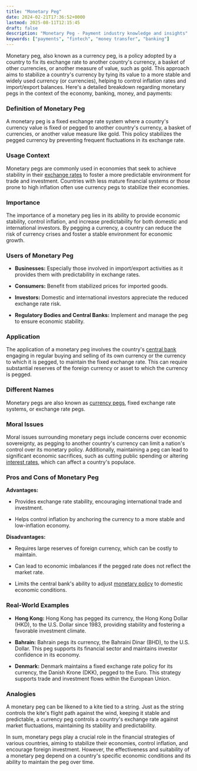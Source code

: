 ```yaml
---
title: "Monetary Peg"
date: 2024-02-21T17:36:52+0000
lastmod: 2025-08-11T12:15:45
draft: false
description: "Monetary Peg - Payment industry knowledge and insights"
keywords: ["payments", "fintech", "money transfer", "banking"]
---
```


Monetary peg, also known as a currency peg, is a policy adopted by a country to fix its exchange rate to another country's currency, a basket of other currencies, or another measure of value, such as gold. This approach aims to stabilize a country's currency by tying its value to a more stable and widely used currency (or currencies), helping to control inflation rates and import/export balances. Here's a detailed breakdown regarding monetary pegs in the context of the economy, banking, money, and payments:

### Definition of Monetary Peg

A monetary peg is a fixed exchange rate system where a country's currency value is fixed or pegged to another country's currency, a basket of currencies, or another value measure like gold. This policy stabilizes the pegged currency by preventing frequent fluctuations in its exchange rate.

### Usage Context

Monetary pegs are commonly used in economies that seek to achieve stability in their [exchange rates](https://faisalkhanllc.xyz/resources/payments-wiki/e/exchange-rate/) to foster a more predictable environment for trade and investment. Countries with less mature financial systems or those prone to high inflation often use currency pegs to stabilize their economies.

### Importance

The importance of a monetary peg lies in its ability to provide economic stability, control inflation, and increase predictability for both domestic and international investors. By pegging a currency, a country can reduce the risk of currency crises and foster a stable environment for economic growth.

### Users of Monetary Peg

- **Businesses:** Especially those involved in import/export activities as it provides them with predictability in exchange rates.

- **Consumers:** Benefit from stabilized prices for imported goods.

- **Investors:** Domestic and international investors appreciate the reduced exchange rate risk.

- **Regulatory Bodies and Central Banks:** Implement and manage the peg to ensure economic stability.

### Application

The application of a monetary peg involves the country's [central bank](https://faisalkhanllc.xyz/resources/payments-wiki/c/central-banks/) engaging in regular buying and selling of its own currency or the currency to which it is pegged, to maintain the fixed exchange rate. This can require substantial reserves of the foreign currency or asset to which the currency is pegged.

### Different Names

Monetary pegs are also known as [currency pegs](https://faisalkhanllc.xyz/resources/payments-wiki/c/currency-peg/), fixed exchange rate systems, or exchange rate pegs.

### Moral Issues

Moral issues surrounding monetary pegs include concerns over economic sovereignty, as pegging to another country's currency can limit a nation's control over its monetary policy. Additionally, maintaining a peg can lead to significant economic sacrifices, such as cutting public spending or altering [interest rates](https://faisalkhanllc.xyz/resources/payments-wiki/i/interest/interest-rates/), which can affect a country's populace.

### Pros and Cons of Monetary Peg

**Advantages:**

- Provides exchange rate stability, encouraging international trade and investment.

- Helps control inflation by anchoring the currency to a more stable and low-inflation economy.

**Disadvantages:**

- Requires large reserves of foreign currency, which can be costly to maintain.

- Can lead to economic imbalances if the pegged rate does not reflect the market rate.

- Limits the central bank's ability to adjust [monetary policy](https://faisalkhanllc.xyz/resources/payments-wiki/m/monetary-policy/) to domestic economic conditions.

### Real-World Examples

- **Hong Kong:** Hong Kong has pegged its currency, the Hong Kong Dollar (HKD), to the U.S. Dollar since 1983, providing stability and fostering a favorable investment climate.

- **Bahrain:** Bahrain pegs its currency, the Bahraini Dinar (BHD), to the U.S. Dollar. This peg supports its financial sector and maintains investor confidence in its economy.

- **Denmark:** Denmark maintains a fixed exchange rate policy for its currency, the Danish Krone (DKK), pegged to the Euro. This strategy supports trade and investment flows within the European Union.

### Analogies

A monetary peg can be likened to a kite tied to a string. Just as the string controls the kite's flight path against the wind, keeping it stable and predictable, a currency peg controls a country's exchange rate against market fluctuations, maintaining its stability and predictability.

In sum, monetary pegs play a crucial role in the financial strategies of various countries, aiming to stabilize their economies, control inflation, and encourage foreign investment. However, the effectiveness and suitability of a monetary peg depend on a country's specific economic conditions and its ability to maintain the peg over time.
